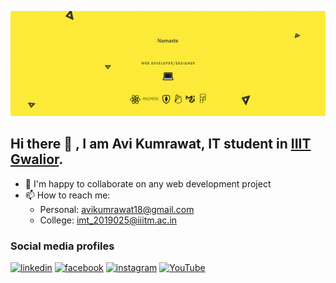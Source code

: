 ![Avi](me.gif)

## Hi there 👋 , I am **Avi Kumrawat**, IT student in [IIIT Gwalior](https://www.iiitm.ac.in/index.php/en/).
- 👯 I'm happy to collaborate on any web development project
- 📫 How to reach me: 
  - Personal: avikumrawat18@gmail.com
  - College: imt_2019025@iiitm.ac.in


### Social media profiles
[<img src='https://cdn.jsdelivr.net/npm/simple-icons@3.0.1/icons/linkedin.svg' alt='linkedin' height='40'>](https://www.linkedin.com/in/avi-kumrawat-3946b9189/)  [<img src='https://cdn.jsdelivr.net/npm/simple-icons@3.0.1/icons/facebook.svg' alt='facebook' height='40'>](https://www.facebook.com/avi.kumrawat)  [<img src='https://cdn.jsdelivr.net/npm/simple-icons@3.0.1/icons/instagram.svg' alt='instagram' height='40'>](https://www.instagram.com/avi__kt/?hl=en/)  [<img src='https://cdn.jsdelivr.net/npm/simple-icons@3.0.1/icons/youtube.svg' alt='YouTube' height='40'>](https://www.youtube.com/channel/UCTEVUxJSb1SUYEgBbPn_IlQ)  
